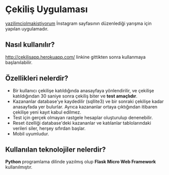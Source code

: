 # Çekiliş Uygulaması
[yazilimciolmakistiyorum](https://www.instagram.com/yazilimciolmakistiyorum/) İnstagram sayfasının düzenlediği yarışma için yapılan uygulamadır.

## Nasıl kullanılır?
http://cekilisapp.herokuapp.com/ linkine gittikten sonra kullanmaya başlanılabilir.
## Özellikleri nelerdir?
* Bir kullanıcı çekilişe katıldığında anasayfaya yönlendirilir, ve çekilişe katıldığından 30 saniye sonra çekiliş biter ve **test amaçlıdır**. 
* Kazananlar database'ye kaydedilir (sqllite3) ve bir sonraki çekilişe kadar anasayfada yer bulurlar. Ayrıca kazananlar ortaya çıktığından itibaren çekilişe yeni kayıt kabul edilmez.
* Test için gerçek olmayan rastgele hesaplar oluşturulup denenebilir.
* Reset özelliği database'deki kazananlar ve katılanlar tablolarındaki verileri siler, herşey sıfırdan başlar.
* Mobil uyumludur.
## Kullanılan teknolojiler nelerdir?
**Python** programlama dilinde yazılmış olup **Flask Micro Web Framework** kullanılmıştır.
